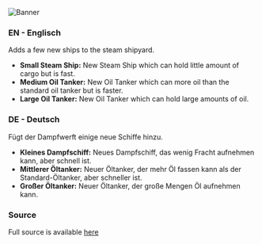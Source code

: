 ![Banner](banner.jpg)

### EN - Englisch
Adds a few new ships to the steam shipyard.
- **Small Steam Ship:** New Steam Ship which can hold little amount of cargo but is fast.
- **Medium Oil Tanker:** New Oil Tanker which can more oil than the standard oil tanker but is faster.
- **Large Oil Tanker:** New Oil Tanker which can hold large amounts of oil.

### DE - Deutsch 
Fügt der Dampfwerft einige neue Schiffe hinzu.
- **Kleines Dampfschiff:** Neues Dampfschiff, das wenig Fracht aufnehmen kann, aber schnell ist.
- **Mittlerer Öltanker:** Neuer Öltanker, der mehr Öl fassen kann als der Standard-Öltanker, aber schneller ist.
- **Großer Öltanker:** Neuer Öltanker, der große Mengen Öl aufnehmen kann.

### Source
Full source is available [here](https://github.com/0skater0/Anno-1800-Mod-Collection/tree/main/%5BAddon%5D%20Additional%20Steam%20Ships)